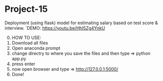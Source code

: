 # Project-15

Deployment (using flask) model for estimating salary based on test score &amp; interview. 
`DEMO: https://youtu.be/HhI5Zg4YnkU

0. HOW TO USE:
1. Download all files
2. Open anaconda prompt
3. change directry to where you save the files and then type =>     python app.py
4. press enter
5. now open browser and type => http://127.0.0.1:5000/
6. Done!
